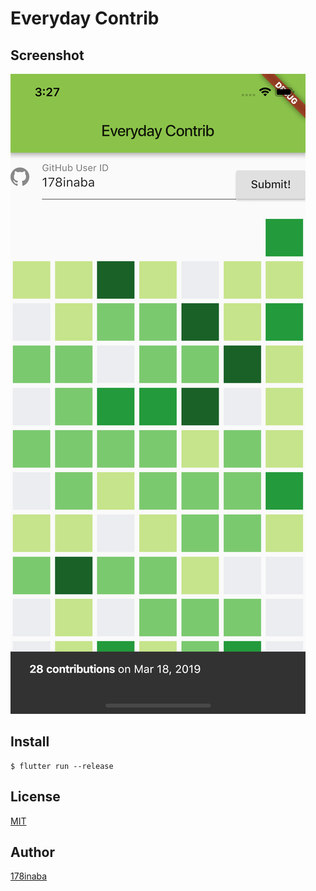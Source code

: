 # Everyday Contrib

## Screenshot

![Screenshot](screenshot/screenshot.png)

## Install

```console
$ flutter run --release
```

## License

[MIT](LICENSE)

## Author

[178inaba](https://github.com/178inaba)
